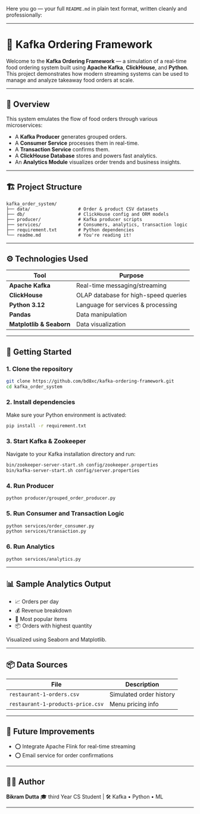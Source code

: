 Here you go — your full `README.md` in plain text format, written cleanly and professionally:

---

# 🍔 Kafka Ordering Framework

Welcome to the **Kafka Ordering Framework** — a simulation of a real-time food ordering system built using **Apache Kafka**, **ClickHouse**, and **Python**. This project demonstrates how modern streaming systems can be used to manage and analyze takeaway food orders at scale.

---

## 🧠 Overview

This system emulates the flow of food orders through various microservices:

* A **Kafka Producer** generates grouped orders.
* A **Consumer Service** processes them in real-time.
* A **Transaction Service** confirms them.
* A **ClickHouse Database** stores and powers fast analytics.
* An **Analytics Module** visualizes order trends and business insights.

---

## 🏗️ Project Structure

```
kafka_order_system/
├── data/                  # Order & product CSV datasets
├── db/                    # ClickHouse config and ORM models
├── producer/              # Kafka producer scripts
├── services/              # Consumers, analytics, transaction logic
├── requirement.txt        # Python dependencies
└── readme.md              # You're reading it!
```

---

## ⚙️ Technologies Used

| Tool                     | Purpose                              |
| ------------------------ | ------------------------------------ |
| **Apache Kafka**         | Real-time messaging/streaming        |
| **ClickHouse**           | OLAP database for high-speed queries |
| **Python 3.12**          | Language for services & processing   |
| **Pandas**               | Data manipulation                    |
| **Matplotlib & Seaborn** | Data visualization                   |

---

## 🚀 Getting Started

### 1. Clone the repository

```bash
git clone https://github.com/bd8xc/kafka-ordering-framework.git
cd kafka_order_system
```

### 2. Install dependencies

Make sure your Python environment is activated:

```bash
pip install -r requirement.txt
```

### 3. Start Kafka & Zookeeper

Navigate to your Kafka installation directory and run:

```bash
bin/zookeeper-server-start.sh config/zookeeper.properties
bin/kafka-server-start.sh config/server.properties
```

### 4. Run Producer

```bash
python producer/grouped_order_producer.py
```

### 5. Run Consumer and Transaction Logic

```bash
python services/order_consumer.py
python services/transaction.py
```

### 6. Run Analytics

```bash
python services/analytics.py
```

---

## 📊 Sample Analytics Output

* 📈 Orders per day
* 💰 Revenue breakdown
* 🍕 Most popular items
* 📦 Orders with highest quantity

Visualized using Seaborn and Matplotlib.

---

## 📦 Data Sources

| File                              | Description             |
| --------------------------------- | ----------------------- |
| `restaurant-1-orders.csv`         | Simulated order history |
| `restaurant-1-products-price.csv` | Menu pricing info       |

---

## 🌱 Future Improvements

* ⭕ Integrate Apache Flink for real-time streaming
* ⭕ Email service for order confirmations

---

## 🧑‍💻 Author

**Bikram Dutta**
🎓 third Year CS Student | 🛠️ Kafka • Python • ML


---

